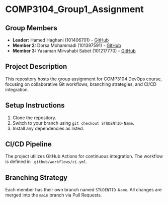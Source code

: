 # COMP3104_Group1_Assignment

## Group Members

- **Leader:** Hamed Haghani (101406701) - [GitHub](https://github.com/HamedHaghani)
- **Member 2:** Dorsa Mohammadi (101397591) - [GitHub](https://github.com/dorsa2001)
- **Member 3:** Yasaman Mirvahabi Sabet (101217770) - [GitHub](https://github.com/YasamanMVS)

## Project Description

This repository hosts the group assignment for COMP3104 DevOps course, focusing on
collaborative Git workflows, branching strategies, and CI/CD integration.

## Setup Instructions

1. Clone the repository.
2. Switch to your branch using `git checkout STUDENTID-Name`.
3. Install any dependencies as listed.

## CI/CD Pipeline

The project utilizes GitHub Actions for continuous integration. The workflow is defined
in `.github/workflows/ci.yml`.

## Branching Strategy

Each member has their own branch named `STUDENTID-Name`. All changes are
merged into the `main` branch via Pull Requests.
